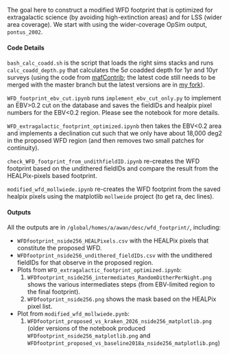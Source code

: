 The goal here to construct a modified WFD footprint that is optimized for extragalactic science (by avoiding high-extinction areas) and for LSS (wider area coverage). We start with using the wider-coverage OpSim output, `pontus_2002`.

#### Code Details
`bash_calc_coadd.sh` is the script that loads the right sims stacks and runs `calc_coadd_depth.py` that calculates the 5$\sigma$ coadded depth for 1yr and 10yr surveys (using the code from [mafContrib](https://github.com/LSST-nonproject/sims_maf_contrib ); the latest code still needs to be merged with the master branch but the latest versions are in [my fork](https://github.com/humnaawan/sims_maf_contrib )).

`WFD_footprint_ebv_cut.ipynb` runs `implement_ebv_cut_only.py` to implement an EBV>0.2 cut on the database and saves the fieldIDs and healpix pixel numbers for the EBV<0.2 region. Please see the notebook for more details.

`WFD_extragalactic_footprint_optimized.ipynb` then takes the EBV<0.2 area and implements a declination cut such that we only have about 18,000 deg2 in the proposed WFD region (and then removes two small patches for continuity).

`check_WFD_footprint_from_undithfieldID.ipynb` re-creates the WFD footprint based on the undithered fieldIDs and compare the result from the HEALPix-pixels based footprint.

`modified_wfd_mollwiede.ipynb` re-creates the WFD footprint from the saved healpix pixels using the matplotlib `mollweide` project (to get ra, dec lines).

#### Outputs
All the outputs are in `/global/homes/a/awan/desc/wfd_footprint/`, including:
- `WFDfootprint_nside256_HEALPixels.csv` with the HEALPix pixels that constitute the proposed WFD.
- `WFDfootprint_nside256_undithered_fieldIDs.csv` with the undithered fieldIDs for that observe in the proposed region.
- Plots from `WFD_extragalactic_footprint_optimized.ipynb`:
    1. `WFDfootprint_nside256_intermediates_RandomDitherPerNight.png` shows the various intermediates steps (from EBV-limited region to the final footprint).
    2. `WFDfootprint_nside256.png` shows the mask based on the HEALPix pixel list.
- Plot from `modified_wfd_mollwiede.pynb`:
    1. `WFDfootprint_proposed_vs_kraken_2026_nside256_matplotlib.png`
    (older versions of the notebook produced `WFDfootprint_nside256_matplotlib.png` and `WFDfootprint_proposed_vs_baseline2018a_nside256_matplotlib.png`)
